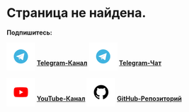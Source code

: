 # Страница не найдена.

**Подпишитесь:**

<span style="vertical-align: -12px">![telegram](_media/icon-telegram.png ":size=32")</span> [**Telegram-Канал**](#docsify)
<span style="vertical-align: -12px">![telegram](_media/icon-telegram.png ":size=32")</span> [**Telegram-Чат**](#docsify)

<span style="vertical-align: -12px">![youtube](_media/icon-youtube.png ":size=32")</span> [**YouTube-Канал**](#docsify)
<span style="vertical-align: -12px">![github](_media/icon-github.png ":size=32")</span> [**GitHub-Репозиторий**](https://github.com/QingWei-Li/docsify/)
